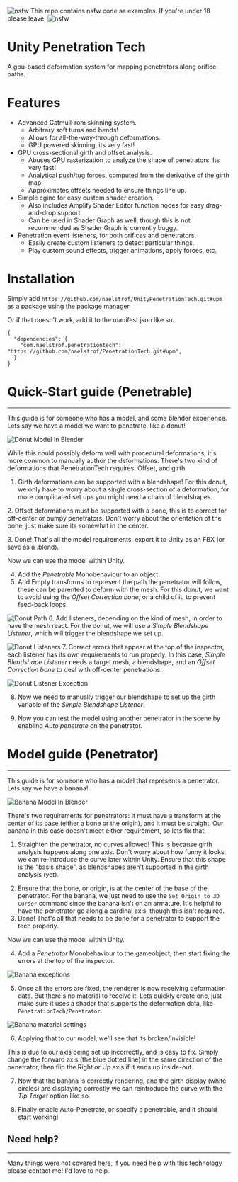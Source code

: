 ![nsfw](18.png) This repo contains nsfw code as examples. If you're under 18 please leave. ![nsfw](18.png)

# Unity Penetration Tech

A gpu-based deformation system for mapping penetrators along orifice paths.

# Features

* Advanced Catmull-rom skinning system.
  - Arbitrary soft turns and bends!
  - Allows for all-the-way-through deformations.
  - GPU powered skinning, its very fast!
* GPU cross-sectional girth and offset analysis.
  - Abuses GPU rasterization to analyze the shape of penetrators. Its very fast!
  - Analytical push/tug forces, computed from the derivative of the girth map.
  - Approximates offsets needed to ensure things line up.
* Simple cginc for easy custom shader creation.
  - Also includes Amplify Shader Editor function nodes for easy drag-and-drop support.
  - Can be used in Shader Graph as well, though this is not recommended as Shader Graph is currently buggy.
* Penetration event listeners, for both orifices and penetrators.
  - Easily create custom listeners to detect particular things.
  - Play custom sound effects, trigger animations, apply forces, etc.

# Installation

Simply add `https://github.com/naelstrof/UnityPenetrationTech.git#upm` as a package using the package manager.

Or if that doesn't work, add it to the manifest.json like so.

```
{
  "dependencies": {
    "com.naelstrof.penetrationtech": "https://github.com/naelstrof/PenetrationTech.git#upm",
  }
}
```

# Quick-Start guide (Penetrable)

---

This guide is for someone who has a model, and some blender experience.
Lets say we have a model we want to penetrate, like a donut!

![Donut Model In Blender](tutorialimages/donutBlender.png)

While this could possibly deform well with procedural deformations, it's more common to manually author the deformations. There's two kind of deformations that PenetrationTech requires: Offset, and girth.

1. Girth deformations can be supported with a blendshape!
 For this donut, we only have to worry about a single cross-section of a deformation,
 for more complicated set ups you might need a chain of blendshapes.
 
[//]: <> (Add video via github api: donutGirthBlendshape.mp4)
2. Offset deformations must be supported with a bone, this is to correct for off-center or bumpy penetrators.
 Don't worry about the orientation of the bone, just make sure its somewhat in the center.
 
[//]: <> (Add video via github api: donutArmatureOffset.mp4)
3. Done! That's all the model requirements, export it to Unity as an FBX (or save as a .blend).

Now we can use the model within Unity.

4. Add the *Penetrable* Monobehaviour to an object.
5. Add Empty transforms to represent the path the penetrator will follow, these can be parented to deform with the mesh.
 For this donut, we want to avoid using the *Offset Correction bone*, or a child of it, to prevent feed-back loops.

![Donut Path](tutorialimages/donutpath.png)
6. Add listeners, depending on the kind of mesh, in order to have the mesh react.
 For the donut, we will use a *Simple Blendshape Listener*, which will trigger the blendshape we set up.

![Donut Listeners](tutorialimages/donutAddListener.png)
7. Correct errors that appear at the top of the inspector, each listener has its own requirements to run properly.
 In this case, *Simple Blendshape Listener* needs a target mesh, a blendshape,
 and an *Offset Correction bone* to deal with off-center penetrations.

![Donut Listener Exception](tutorialimages/donutListenerException.png)

8. Now we need to manually trigger our blendshape to set up the girth variable of the *Simple Blendshape Listener*.
 
[//]: <> (Add video via github api: simpleBlendshapeSetup.mp4)

9. Now you can test the model using another penetrator in the scene by enabling *Auto penetrate* on the penetrator.

[//]: <> (Add video via github api: success.mp4)

# Model guide (Penetrator)

---

This guide is for someone who has a model that represents a penetrator. Lets say we have a banana!

![Banana Model In Blender](tutorialimages/bananaBlender.png)

There's two requirements for penetrators: It must have a transform at the center of its base (either a bone or the origin), and it must be straight.
Our banana in this case doesn't meet either requirement, so lets fix that!

1. Straighten the penetrator, no curves allowed! This is because girth analysis happens along one axis.
Don't worry about how funny it looks, we can re-introduce the curve later within Unity.
Ensure that this shape is the "basis shape", as blendshapes aren't supported in the girth analysis (yet).
 
[//]: <> (Add video via github api: bananaStraighten.mp4)

2. Ensure that the bone, or origin, is at the center of the base of the penetrator. 
For the banana, we just need to use the `Set Origin to 3D Cursor` command since the banana isn't on an armature.
It's helpful to have the penetrator go along a cardinal axis, though this isn't required.
3. Done! That's all that needs to be done for a penetrator to support the tech properly.

Now we can use the model within Unity.

4. Add a *Penetrator* Monobehaviour to the gameobject, then start fixing the errors at the top of the inspector.

![Banana exceptions](tutorialimages/bananaExceptions.png)

5. Once all the errors are fixed, the renderer is now receiving deformation data. But there's no material to receive it!
Lets quickly create one, just make sure it uses a shader that supports the deformation data, like `PenetrationTech/Penetrator`.

![Banana material settings](tutorialimages/bananaMaterial.png)

6. Applying that to our model, we'll see that its broken/invisible!

This is due to our axis being set up incorrectly, and is easy to fix.
Simply change the forward axis (the blue dotted line) in the same direction of the penetrator,
then flip the Right or Up axis if it ends up inside-out.

[//]: <> (Add video via github api: bananaInsideOut.mp4)

7. Now that the banana is correctly rendering, and the girth display (white circles) are displaying correctly
we can reintroduce the curve with the *Tip Target* option like so.
 
[//]: <> (Add video via github api: bananaRecurve.mp4)

8. Finally enable Auto-Penetrate, or specify a penetrable, and it should start working!

[//]: <> (Add video via github api: success.mp4)

## Need help?

---

Many things were not covered here, if you need help with this technology please contact me! I'd love to help.